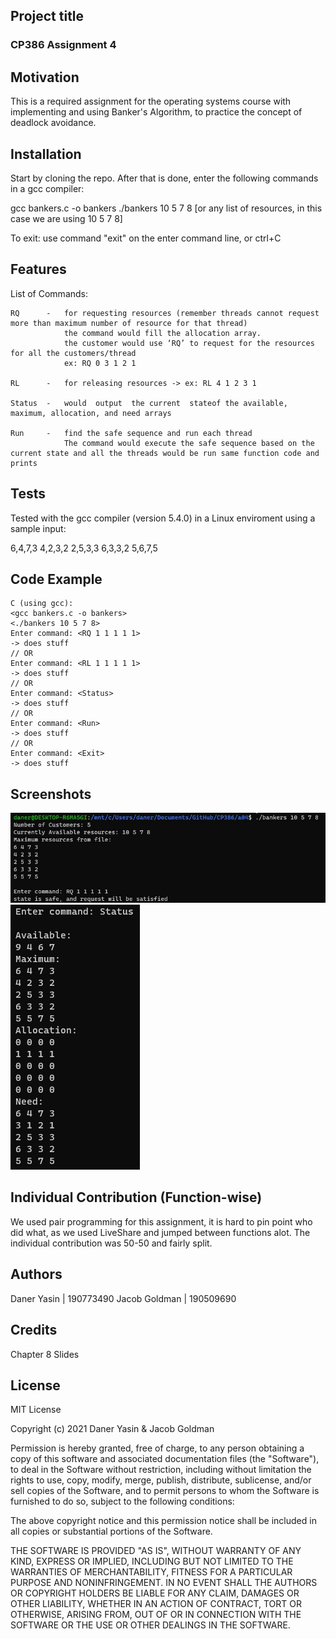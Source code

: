 ## Project title

### CP386 Assignment 4

## Motivation

This is a required assignment for the operating systems course with implementing and using
Banker's Algorithm, to practice the concept of deadlock avoidance.

## Installation

Start by cloning the repo. After that is done, enter the following commands in a gcc compiler:

gcc bankers.c -o bankers
./bankers 10 5 7 8 [or any list of resources, in this case we are using 10 5 7 8]

To exit: use command "exit" on the enter command line, or ctrl+C

## Features

List of Commands:

    RQ      -   for requesting resources (remember threads cannot request more than maximum number of resource for that thread)
                the command would fill the allocation array.
                the customer would use ‘RQ’ to request for the resources for all the customers/thread
                ex: RQ 0 3 1 2 1

    RL      -   for releasing resources -> ex: RL 4 1 2 3 1

    Status  -   would  output  the current  stateof the available, maximum, allocation, and need arrays

    Run     -   find the safe sequence and run each thread
                The command would execute the safe sequence based on the current state and all the threads would be run same function code and prints

## Tests

Tested with the gcc compiler (version 5.4.0) in a Linux enviroment using a sample input:

6,4,7,3
4,2,3,2
2,5,3,3
6,3,3,2
5,6,7,5

## Code Example

```
C (using gcc):
<gcc bankers.c -o bankers>
<./bankers 10 5 7 8>
Enter command: <RQ 1 1 1 1 1>
-> does stuff
// OR
Enter command: <RL 1 1 1 1 1>
-> does stuff
// OR
Enter command: <Status>
-> does stuff
// OR
Enter command: <Run>
-> does stuff
// OR
Enter command: <Exit>
-> does stuff

```

## Screenshots

![Alt text](./example1.jpg?raw=true "Example 1")
![Alt text](./example2.jpg?raw=true "Example 2")

## Individual Contribution (Function-wise)

We used pair programming for this assignment, it is hard to pin point who did what,
as we used LiveShare and jumped between functions alot. The individual contribution was
50-50 and fairly split.

## Authors

Daner Yasin | 190773490
Jacob Goldman | 190509690

## Credits

Chapter 8 Slides

## License

MIT License

Copyright (c) 2021 Daner Yasin & Jacob Goldman

Permission is hereby granted, free of charge, to any person obtaining a copy
of this software and associated documentation files (the "Software"), to deal
in the Software without restriction, including without limitation the rights
to use, copy, modify, merge, publish, distribute, sublicense, and/or sell
copies of the Software, and to permit persons to whom the Software is
furnished to do so, subject to the following conditions:

The above copyright notice and this permission notice shall be included in all
copies or substantial portions of the Software.

THE SOFTWARE IS PROVIDED "AS IS", WITHOUT WARRANTY OF ANY KIND, EXPRESS OR
IMPLIED, INCLUDING BUT NOT LIMITED TO THE WARRANTIES OF MERCHANTABILITY,
FITNESS FOR A PARTICULAR PURPOSE AND NONINFRINGEMENT. IN NO EVENT SHALL THE
AUTHORS OR COPYRIGHT HOLDERS BE LIABLE FOR ANY CLAIM, DAMAGES OR OTHER
LIABILITY, WHETHER IN AN ACTION OF CONTRACT, TORT OR OTHERWISE, ARISING FROM,
OUT OF OR IN CONNECTION WITH THE SOFTWARE OR THE USE OR OTHER DEALINGS IN THE
SOFTWARE.
